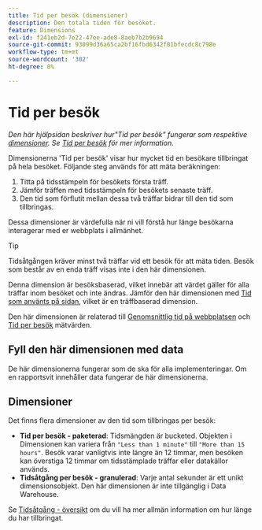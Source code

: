 ```yaml
---
title: Tid per besök (dimensioner)
description: Den totala tiden för besöket.
feature: Dimensions
exl-id: f241eb2d-7e22-47ee-ade8-8aeb7b2b9694
source-git-commit: 93099d36a65ca2bf16fbd6342f01bfecdc8c798e
workflow-type: tm+mt
source-wordcount: '302'
ht-degree: 0%

---
```


# Tid per besök

*Den här hjälpsidan beskriver hur&quot;Tid per besök&quot; fungerar som respektive [dimensioner](overview.md). Se [Tid per besök](../metrics/time-spent-per-visit.md) för mer information.*

Dimensionerna &#39;Tid per besök&#39; visar hur mycket tid en besökare tillbringat på hela besöket. Följande steg används för att mäta beräkningen:

1. Titta på tidsstämpeln för besökets första träff.
2. Jämför träffen med tidsstämpeln för besökets senaste träff.
3. Den tid som förflutit mellan dessa två träffar bidrar till den tid som tillbringas.

Dessa dimensioner är värdefulla när ni vill förstå hur länge besökarna interagerar med er webbplats i allmänhet.

>[!TIP]
>
>Tidsåtgången kräver minst två träffar vid ett besök för att mäta tiden. Besök som består av en enda träff visas inte i den här dimensionen.

Denna dimension är besöksbaserad, vilket innebär att värdet gäller för alla träffar inom besöket och inte ändras. Jämför den här dimensionen med [Tid som använts på sidan](time-spent-on-page.md), vilket är en träffbaserad dimension.

Den här dimensionen är relaterad till [Genomsnittlig tid på webbplatsen](../metrics/average-time-on-site.md) och [Tid per besök](../metrics/time-spent-per-visit.md) mätvärden.

## Fyll den här dimensionen med data

De här dimensionerna fungerar som de ska för alla implementeringar. Om en rapportsvit innehåller data fungerar de här dimensionerna.

## Dimensioner

Det finns flera dimensioner av den tid som tillbringas per besök:

* **Tid per besök - paketerad**: Tidsmängden är bucketed. Objekten i Dimensionen kan variera från `"Less than 1 minute"` till `"More than 15 hours"`. Besök varar vanligtvis inte längre än 12 timmar, men besöken kan överstiga 12 timmar om tidsstämplade träffar eller datakällor används.
* **Tidsåtgång per besök - granulerad**: Varje antal sekunder är ett unikt dimensionsobjekt. Den här dimensionen är inte tillgänglig i Data Warehouse.

Se [Tidsåtgång - översikt](../metrics/time-spent.md) om du vill ha mer allmän information om hur länge du har tillbringat.
